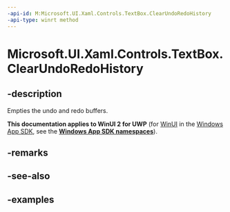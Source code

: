 ```yaml
---
-api-id: M:Microsoft.UI.Xaml.Controls.TextBox.ClearUndoRedoHistory
-api-type: winrt method
---
```


<!-- Method syntax.
public void TextBox.ClearUndoRedoHistory()
-->

# Microsoft.UI.Xaml.Controls.TextBox.ClearUndoRedoHistory

## -description

Empties the undo and redo buffers.

**This documentation applies to WinUI 2 for UWP** (for [WinUI](/windows/apps/winui/winui3/) in the [Windows App SDK](/windows/apps/windows-app-sdk/), see the **[Windows App SDK namespaces](/windows/windows-app-sdk/api/winrt/)**).

## -remarks

## -see-also

## -examples

